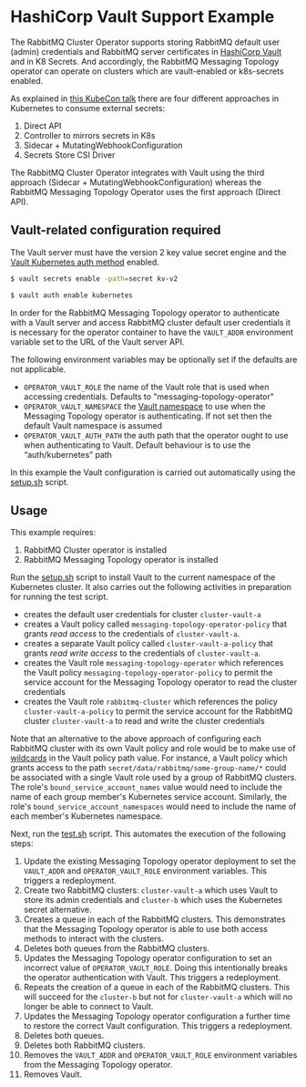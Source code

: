 # HashiCorp Vault Support Example

The RabbitMQ Cluster Operator supports storing RabbitMQ default user (admin)
credentials and RabbitMQ server certificates in
[HashiCorp Vault](https://www.vaultproject.io/) and in K8 Secrets. And
accordingly, the RabbitMQ Messaging Topology operator can operate on clusters
which are vault-enabled or k8s-secrets enabled.

As explained in [this KubeCon talk](https://youtu.be/w0k7MI6sCJg?t=177) there
are four different approaches in Kubernetes to consume external secrets:

1. Direct API
2. Controller to mirrors secrets in K8s
3. Sidecar + MutatingWebhookConfiguration
4. Secrets Store CSI Driver

The RabbitMQ Cluster Operator integrates with Vault using the third approach
(Sidecar + MutatingWebhookConfiguration) whereas the RabbitMQ Messaging
Topology Operator uses the first approach (Direct API).

## Vault-related configuration required

The Vault server must have the version 2 key value secret engine and the
[Vault Kubernetes auth method](https://www.vaultproject.io/docs/auth/kubernetes)
enabled.

```bash
$ vault secrets enable -path=secret kv-v2
```

```bash
$ vault auth enable kubernetes
```

In order for the RabbitMQ Messaging Topology operator to authenticate with
a Vault server and access RabbitMQ cluster default user credentials it is
necessary for the operator container to have the `VAULT_ADDR` environment
variable set to the URL of the Vault server API.

The following environment variables may be optionally set if the defaults are
not applicable.

- `OPERATOR_VAULT_ROLE` the name of the Vault role that is used when accessing credentials. Defaults to "messaging-topology-operator"
- `OPERATOR_VAULT_NAMESPACE` the [Vault namespace](https://www.vaultproject.io/docs/enterprise/namespaces) to use when the Messaging Topology operator is authenticating. If not set then the default Vault namespace is assumed
- `OPERATOR_VAULT_AUTH_PATH` the auth path that the operator ought to use when authenticating to Vault. Default behaviour is to use the “auth/kubernetes” path

In this example the Vault configuration is carried out automatically using
the  [setup.sh](./setup.sh) script.

## Usage

This example requires:
1. RabbitMQ Cluster operator is installed
2. RabbitMQ Messaging Topology operator is installed

Run the [setup.sh](./setup.sh) script to install Vault to the current
namespace of the Kubernetes cluster. It also carries out the following
activities in preparation for running the test script.

- creates the default user credentials for cluster `cluster-vault-a`
- creates a Vault policy called `messaging-topology-operator-policy` that grants _read access_ to the credentials of `cluster-vault-a`.
- creates a separate Vault policy called `cluster-vault-a-policy` that grants _read write access_ to the credentials of `cluster-vault-a`.
- creates the Vault role `messaging-topology-operator` which references the Vault policy `messaging-topology-operator-policy` to permit the service account for the Messaging Topology operator to read the cluster credentials
- creates the Vault role `rabbitmq-cluster` which references the policy `cluster-vault-a-policy` to permit the service account for the RabbitMQ cluster `cluster-vault-a` to read and write the cluster credentials

Note that an alternative to the above approach of configuring each RabbitMQ
cluster with its own Vault policy and role would be to make use of
[wildcards](https://www.vaultproject.io/docs/concepts/policies#policy-syntax)
in the Vault policy path value. For instance, a Vault policy
which grants access to the path `secret/data/rabbitmq/some-group-name/*`
could be associated with a single Vault role used by a group
of RabbitMQ clusters. The role's `bound_service_account_names` value would
need to include the name of each group member's Kubernetes service account.
Similarly, the role's `bound_service_account_namespaces` would need to
include the name of each member's Kubernetes namespace.

Next, run the [test.sh](./test.sh) script. This automates the execution of the
following steps:
1. Update the existing Messaging Topology operator deployment to set the `VAULT_ADDR` and `OPERATOR_VAULT_ROLE` environment variables. This triggers a redeployment. 
2. Create two RabbitMQ clusters: `cluster-vault-a` which uses Vault to store its admin credentials and `cluster-b` which uses the Kubernetes secret alternative.
3. Creates a queue in each of the RabbitMQ clusters. This demonstrates that the Messaging Topology operator is able to use both access methods to interact with the clusters.
4. Deletes both queues from the RabbitMQ clusters.
5. Updates the Messaging Topology operator configuration to set an incorrect value of `OPERATOR_VAULT_ROLE`. Doing this intentionally breaks the operator authentication with Vault. This triggers a redeployment.
6. Repeats the creation of a queue in each of the RabbitMQ clusters. This will succeed for the `cluster-b` but not for `cluster-vault-a` which will no longer be able to connect to Vault. 
7. Updates the Messaging Topology operator configuration a further time to restore the correct Vault configuration. This triggers a redeployment.
8. Deletes both queues.
9. Deletes both RabbitMQ clusters.
10. Removes the `VAULT_ADDR` and `OPERATOR_VAULT_ROLE` environment variables from the Messaging Topology operator.
11. Removes Vault.

